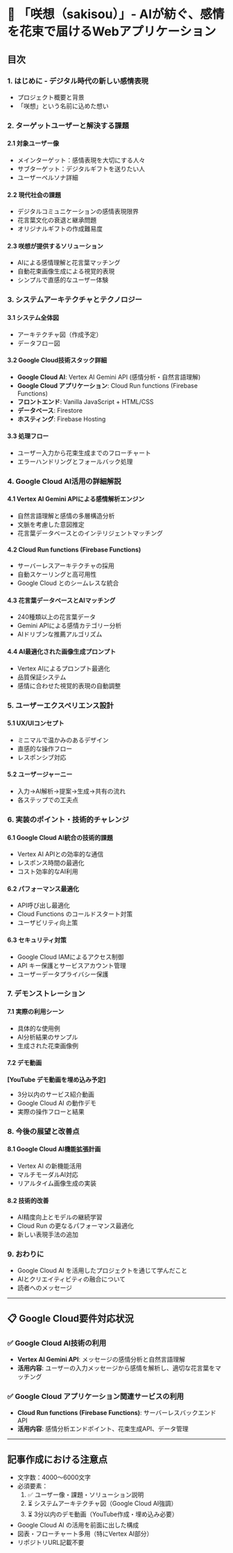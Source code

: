 # 🌸 「咲想（sakisou）」- AIが紡ぐ、感情を花束で届けるWebアプリケーション

## 目次

### 1. はじめに - デジタル時代の新しい感情表現
- プロジェクト概要と背景
- 「咲想」という名前に込めた想い

### 2. ターゲットユーザーと解決する課題
#### 2.1 対象ユーザー像
- メインターゲット：感情表現を大切にする人々
- サブターゲット：デジタルギフトを送りたい人
- ユーザーペルソナ詳細

#### 2.2 現代社会の課題
- デジタルコミュニケーションの感情表現限界
- 花言葉文化の衰退と継承問題
- オリジナルギフトの作成難易度

#### 2.3 咲想が提供するソリューション
- AIによる感情理解と花言葉マッチング
- 自動花束画像生成による視覚的表現
- シンプルで直感的なユーザー体験

### 3. システムアーキテクチャとテクノロジー
#### 3.1 システム全体図
- アーキテクチャ図（作成予定）
- データフロー図

#### 3.2 Google Cloud技術スタック詳細
- **Google Cloud AI**: Vertex AI Gemini API (感情分析・自然言語理解)
- **Google Cloud アプリケーション**: Cloud Run functions (Firebase Functions)
- **フロントエンド**: Vanilla JavaScript + HTML/CSS
- **データベース**: Firestore
- **ホスティング**: Firebase Hosting

#### 3.3 処理フロー
- ユーザー入力から花束生成までのフローチャート
- エラーハンドリングとフォールバック処理

### 4. Google Cloud AI活用の詳細解説
#### 4.1 Vertex AI Gemini APIによる感情解析エンジン
- 自然言語理解と感情の多層構造分析
- 文脈を考慮した意図推定
- 花言葉データベースとのインテリジェントマッチング

#### 4.2 Cloud Run functions (Firebase Functions)
- サーバーレスアーキテクチャの採用
- 自動スケーリングと高可用性
- Google Cloud とのシームレスな統合

#### 4.3 花言葉データベースとAIマッチング
- 240種類以上の花言葉データ
- Gemini APIによる感情カテゴリー分析
- AIドリブンな推薦アルゴリズム

#### 4.4 AI最適化された画像生成プロンプト
- Vertex AIによるプロンプト最適化
- 品質保証システム
- 感情に合わせた視覚的表現の自動調整

### 5. ユーザーエクスペリエンス設計
#### 5.1 UX/UIコンセプト
- ミニマルで温かみのあるデザイン
- 直感的な操作フロー
- レスポンシブ対応

#### 5.2 ユーザージャーニー
- 入力→AI解析→提案→生成→共有の流れ
- 各ステップでの工夫点

### 6. 実装のポイント・技術的チャレンジ
#### 6.1 Google Cloud AI統合の技術的課題
- Vertex AI APIとの効率的な通信
- レスポンス時間の最適化
- コスト効率的なAI利用

#### 6.2 パフォーマンス最適化
- API呼び出し最適化
- Cloud Functions のコールドスタート対策
- ユーザビリティ向上策

#### 6.3 セキュリティ対策
- Google Cloud IAMによるアクセス制御
- API キー保護とサービスアカウント管理
- ユーザーデータプライバシー保護

### 7. デモンストレーション
#### 7.1 実際の利用シーン
- 具体的な使用例
- AI分析結果のサンプル
- 生成された花束画像例

#### 7.2 デモ動画
**[YouTube デモ動画を埋め込み予定]**
- 3分以内のサービス紹介動画
- Google Cloud AI の動作デモ
- 実際の操作フローと結果

### 8. 今後の展望と改善点
#### 8.1 Google Cloud AI機能拡張計画
- Vertex AI の新機能活用
- マルチモーダルAI対応
- リアルタイム画像生成の実装

#### 8.2 技術的改善
- AI精度向上とモデルの継続学習
- Cloud Run の更なるパフォーマンス最適化
- 新しい表現手法の追加

### 9. おわりに
- Google Cloud AI を活用したプロジェクトを通じて学んだこと
- AIとクリエイティビティの融合について
- 読者へのメッセージ

---

## 📋 Google Cloud要件対応状況

### ✅ **Google Cloud AI技術の利用**
- **Vertex AI Gemini API**: メッセージの感情分析と自然言語理解
- **活用内容**: ユーザーの入力メッセージから感情を解析し、適切な花言葉をマッチング

### ✅ **Google Cloud アプリケーション関連サービスの利用**  
- **Cloud Run functions (Firebase Functions)**: サーバーレスバックエンドAPI
- **活用内容**: 感情分析エンドポイント、花束生成API、データ管理

---

## 記事作成における注意点
- 文字数：4000～6000文字
- 必須要素：
  1. ✅ ユーザー像・課題・ソリューション説明
  2. ⏳ システムアーキテクチャ図（Google Cloud AI強調）
  3. ⏳ 3分以内のデモ動画（YouTube作成・埋め込み必要）
- Google Cloud AI の活用を前面に出した構成
- 図表・フローチャート多用（特にVertex AI部分）
- リポジトリURL記載不要